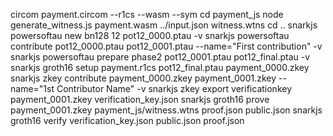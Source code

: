 circom payment.circom --r1cs --wasm --sym
cd payment_js
node generate_witness.js payment.wasm ../input.json witness.wtns
cd ..
snarkjs powersoftau new bn128 12 pot12_0000.ptau -v
snarkjs powersoftau contribute pot12_0000.ptau pot12_0001.ptau --name="First contribution" -v
snarkjs powersoftau prepare phase2 pot12_0001.ptau pot12_final.ptau -v
snarkjs groth16 setup payment.r1cs pot12_final.ptau payment_0000.zkey
snarkjs zkey contribute payment_0000.zkey payment_0001.zkey --name="1st Contributor Name" -v
snarkjs zkey export verificationkey payment_0001.zkey verification_key.json
snarkjs groth16 prove payment_0001.zkey payment_js/witness.wtns proof.json public.json
snarkjs groth16 verify verification_key.json public.json proof.json